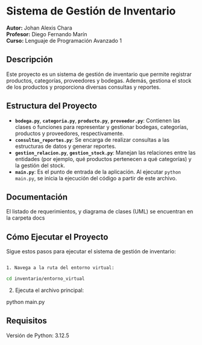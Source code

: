 # Sistema de Gestión de Inventario

**Autor:** Johan Alexis Chara  
**Profesor:** Diego Fernando Marín  
**Curso:** Lenguaje de Programación Avanzado 1

## Descripción

Este proyecto es un sistema de gestión de inventario que permite registrar productos, categorías, proveedores y bodegas. Además, gestiona el stock de los productos y proporciona diversas consultas y reportes.

## Estructura del Proyecto

- **`bodega.py`**, **`categoria.py`**, **`producto.py`**, **`proveedor.py`**: Contienen las clases o funciones para representar y gestionar bodegas, categorías, productos y proveedores, respectivamente.
- **`consultas_reportes.py`**: Se encarga de realizar consultas a las estructuras de datos y generar reportes.
- **`gestion_relacion.py`**, **`gestion_stock.py`**: Manejan las relaciones entre las entidades (por ejemplo, qué productos pertenecen a qué categorías) y la gestión del stock.
- **`main.py`**: Es el punto de entrada de la aplicación. Al ejecutar `python main.py`, se inicia la ejecución del código a partir de este archivo.
## Documentación 
El listado de requerimientos, y diagrama de clases (UML) se encuentran en la carpeta docs

## Cómo Ejecutar el Proyecto

Sigue estos pasos para ejecutar el sistema de gestión de inventario:
   ```bash

 1. Navega a la ruta del entorno virtual:
 
   cd inventario/entorno_virtual
   ```

2. Ejecuta el archivo principal:

python main.py

## Requisitos

Versión de Python: 3.12.5
